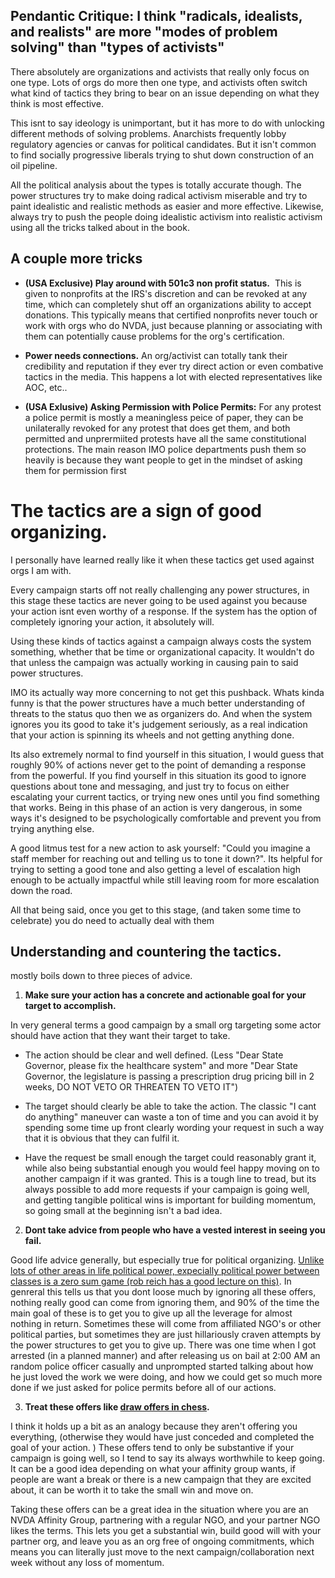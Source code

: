 ## Pendantic Critique: I think "radicals, idealists, and realists" are more "modes of problem solving" than "types of activists"

There absolutely are organizations and activists that really only focus on one type. Lots of orgs do more then one type, and activists often switch what kind of tactics they bring to bear on an issue depending on what they think is most effective.

This isnt to say ideology is unimportant, but it has more to do with unlocking different methods of solving problems. Anarchists frequently lobby regulatory agencies or canvas for political candidates. But it isn't common to find socially progressive liberals trying to shut down construction of an oil pipeline.

All the political analysis about the types is totally accurate though. The power structures try to make doing radical activism miserable and try to paint idealistic and realistic methods as easier and more effective. Likewise, always try to push the people doing idealistic activism into realistic activism using all the tricks talked about in the book.

## A couple more tricks

- **(USA Exclusive) Play around with 501c3 non profit status.**  This is given to nonprofits at the IRS's discretion and can be revoked at any time, which can completely shut off an organizations ability to accept donations. This typically means that certified nonprofits never touch or work with orgs who do NVDA, just because planning or associating with them can potentially cause problems for the org's certification.

- **Power needs connections.** An org/activist can totally tank their credibility and reputation if they ever try direct action or even combative tactics in the media. This happens a lot with elected representatives like AOC, etc..

- **(USA Exlusive) Asking Permission with Police Permits:** For any protest a police permit is mostly a meaningless peice of paper, they can be unilaterally revoked for any protest that does get them, and both permitted and unprermiited protests have all the same constitutional protections. The main reason IMO police departments push them so heavily is because they want people to get in the mindset of asking them for permission first

# The tactics are a sign of good organizing.

I personally have learned really like it when these tactics get used against orgs I am with.

Every campaign starts off not really challenging any power structures, in this stage these tactics are never going to be used against you because your action isnt even worthy of a response. If the system has the option of completely ignoring your action, it absolutely will.

Using these kinds of tactics against a campaign always costs the system something, whether that be time or organizational capacity. It wouldn't do that unless the campaign was actually working in causing pain to said power structures.

IMO its actually way more concerning to not get this pushback. Whats kinda funny is that the power structures have a much better understanding of threats to the status quo then we as organizers do. And when the system ignores you its good to take it's judgement seriously, as a real indication that your action is spinning its wheels and not getting anything done.

Its also extremely normal to find yourself in this situation, I would guess that roughly 90% of actions never get to the point of demanding a response from the powerful. If you find yourself in this situation its good to ignore questions about tone and messaging, and just try to focus on either escalating your current tactics, or trying new ones until you find something that works. Being in this phase of an action is very dangerous, in some ways it's designed to be psychologically comfortable and prevent you from trying anything else.

A good litmus test for a new action to ask yourself: "Could you imagine a staff member for <powerful person x> reaching out and telling us to tone it down?". Its helpful for trying to setting a good tone and also getting a level of escalation high enough to be actually impactful while still leaving room for more escalation down the road.

All that being said, once you get to this stage, (and taken some time to celebrate) you do need to actually deal with them

## Understanding and countering the tactics.

mostly boils down to three pieces of advice.

1. **Make sure your action has a concrete and actionable goal for your target to accomplish.**

In very general terms a good campaign by a small org targeting some actor should have action that they want their target to take.

- The action should be clear and well defined. (Less "Dear State Governor, please fix the healthcare system" and more "Dear State Governor, the legislature is passing a prescription drug pricing bill in 2 weeks, DO NOT VETO OR THREATEN TO VETO IT")

- The target should clearly be able to take the action. The classic "I cant do anything" maneuver can waste a ton of time and you can avoid it by spending some time up front clearly wording your request in such a way that it is obvious that they can fulfil it.

- Have the request be small enough the target could reasonably grant it, while also being substantial enough you would feel happy moving on to another campaign if it was granted. This is a tough line to tread, but its always possible to add more requests if your campaign is going well, and getting tangible political wins is important for building momentum, so going small at the beginning isn't a bad idea.

2. **Dont take advice from people who have a vested interest in seeing you fail.**

Good life advice generally, but especially true for political organizing. [Unlike lots of other areas in life political power, expecially political power between classes is a zero sum game (rob reich has a good lecture on this)](https://www.youtube.com/watch?v=kQS2ptfayVI).
In genreral this tells us that you dont loose much by ignoring all these offers, nothing really good can come from ignoring them, and 90% of the time the main goal of these is to get you to give up all the leverage for almost nothing in return. Sometimes these will come from affiliated NGO's or other political parties, but sometimes they are just hillariously craven attempts by the power structures to get you to give up.
There was one time when I got arrested (in a planned manner) and after releasing us on bail at 2:00 AM an random police officer casually and unprompted started talking about how he just loved the work we were doing, and how we could get so much more done if we just asked for police permits before all of our actions.

3. **Treat these offers like [draw offers in chess](https://en.wikipedia.org/wiki/Draw_by_agreement).**

I think it holds up a bit as an analogy because they aren't offering you everything, (otherwise they would have just conceded and completed the goal of your action. ) These offers tend to only be substantive if your campaign is going well, so I tend to say its always worthwhile to keep going. It can be a good idea depending on what your affinity group wants, if people are want a break or there is a new campaign that they are excited about, it can be worth it to take the small win and move on.

Taking these offers can be a great idea in the situation where you are an NVDA Affinity Group, partnering with a regular NGO, and your partner NGO likes the terms. This lets you get a substantial win, build good will with your partner org, and leave you as an org free of ongoing commitments, which means you can literally just move to the next campaign/collaboration next week without any loss of momentum.
